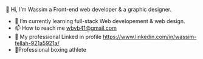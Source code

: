 👋 Hi, I’m Wassim a Front-end web developer & a graphic designer.

- 🌱 I’m currently learning full-stack Web developement & web design.
- 📫 How to reach me wbvb41@gmail.com
- 📄 My professional Linked in profile https://www.linkedin.com/in/wassim-fellah-921a5921a/
- 🥊Professional boxing athlete



<!---
Fellah-wassim/Fellah-wassim is a ✨ special ✨ repository because its `README.md` (this file) appears on your GitHub profile.
You can click the Preview link to take a look at your changes.
--->
